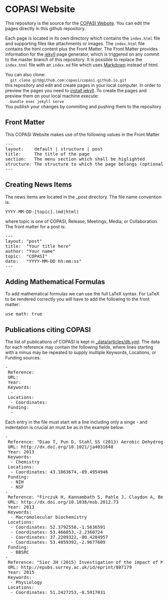 # COPASI Website

This repository is the source for the [COPASI Website](http://www.copasi.org). You can edit the pages directly in this github repository.

Each page is located in its own directory which contains the `index.html` file and supporting files like attachments or images. The `index.html` file contains the html content plus the Front Matter. The Front Matter provides information for the [jekyll](http://jekyllrb.com/) page generator, which is triggered on any commit to the master branch of this repository. It is possible to replace the `index.html` file with an `index.md` file which uses [Markdown](http://daringfireball.net/projects/markdown/syntax) instead of html.

You can also clone:  
&nbsp;&nbsp;&nbsp;&nbsp;`git clone git@github.com:copasi/copasi.github.io.git`  
this repository and edit and create pages in your local computer. In order to preview the pages you need to [install jekyll](https://help.github.com/articles/using-jekyll-with-pages/). To create the pages and preview them on your local machine execute:  
&nbsp;&nbsp;&nbsp;&nbsp;`bundle exec jekyll serve`  
You publish your changes by commiting and pushing them to the repository

## Front Matter
This COPASI Website makes use of the following values in the Front Matter
<pre>
---
layout:    default | structure | post
title:     The title of the page
section:   The menu section which shall be higlighted
structure: The structure to which the page belongs (optional)
---
</pre>

## Creating News Items
The news items are located in the _post directory. The file name convention is:
<pre>YYYY-MM-DD-[topic].(md|html)</pre>
where topic is one of COPASI, Release, Meetings, Media, or Collaboration. The front matter for a post is:

<pre>
---
layout: "post"
title:  "Your title here"
author: "Your name"
topic:  "COPASI"
date:   "YYYY-MM-DD hh:mm:ss"
---
</pre>

## Adding Mathematical Formulas
To add mathematical formulas we can use the full LaTeX syntax. For LaTeX to be rendered correctly
you will have to add the following to the front matter:
<pre>
use_math: true
</pre>

## Publications citing COPASI
The list of publications of COPASI is kept in [_data/articles/db.yml](https://github.com/copasi/copasi.github.io/blob/master/_data/articles/db.yml).
The data for each reference may contain the following fields, where lines starting with a minus may be repeated to supply multiple Keywords, Locations, or Funding sources:
<pre>
-
 Reference:
 URL:
 Year:
 Keywords:
  - 
 Locations:
  - Coordinates:
 Funding: 
  - 
</pre>
Each entry in the file must start wit a line including only a singe - and indentation is crucial an must be as in the example below.
<pre>
-
 Reference: "Diao T, Pun D, Stahl SS (2013) Aerobic Dehydrogenation of Cyclohexanone to Cyclohexenone Catalyzed by Pd(DMSO)2(TFA)2: Evidence for Ligand-Controlled Chemoselectivity. J. Am. Chem. Soc. 135:8205-8212"
 URL: http://dx.doi.org/10.1021/ja4031648 
 Year: 2013
 Keywords:
  - Chemistry
 Locations:
  - Coordinates: 43.1063674,-89.4954946
 Funding: 
  - NIH
  - NSF
-
 Reference: "Firczuk H, Kannambath S, Pahle J, Claydon A, Beynon R, Duncan J, Westerhoff H, Mendes P, McCarthy JEG (2013) An in vivo control map for the eukaryotic mRNA translation machinery. Molecular Systems Biology 9:635"
 URL: http://dx.doi.org/10.1038/msb.2012.73
 Year: 2013
 Keywords:
  - Macromolecular biochemistry
 Locations:
  - Coordinates: 52.3792558,-1.5636591
  - Coordinates: 53.466853,-2.2360724
  - Coordinates: 37.2209322,-80.4284957
  - Coordinates: 53.4059392,-2.9677609
 Funding: 
  - BBSRC
-
 Reference: "Sier JH (2015) Investigation of the impact of MRP3 and MRP4 on the disposition of drugs and conjugates in rat and human. Doctoral thesis, University of Surrey."
 URL: http://epubs.surrey.ac.uk/id/eprint/807179
 Year: 2015
 Keywords: 
  - Physiology
 Locations:
  - Coordinates: 51.2427253,-0.5917031
</pre>
